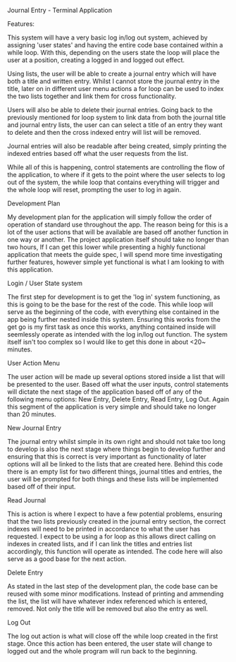 Journal Entry - Terminal Application

Features:

This system will have a very basic log in/log out system, achieved by assigning 'user states' and having the entire code base contained within a while loop. With this, depending on the users state the loop will place the user at a position, creating a logged in and logged out effect. 

Using lists, the user will be able to create a journal entry which will have both a title and written entry. Whilst I cannot store the journal entry in the title, later on in different user menu actions a for loop can be used to index the two lists together and link them for cross functionality. 

Users will also be able to delete their journal entries. Going back to the previously mentioned for loop system to link data from both the journal title and journal entry lists, the user can can select a title of an entry they want to delete and then the cross indexed entry will list will be removed. 

Journal entries will also be readable after being created, simply printing the indexed entries based off what the user requests from the list. 

While all of this is happening, control statements are controlling the flow of the application, to where if it gets to the point where the user selects to log out of the system, the while loop that contains everything will trigger and the whole loop will reset, prompting the user to log in again.



Development Plan

My development plan for the application will simply follow the order of operation of standard use throughout the app. The reason being for this is a lot of the user actions that will be available are based off another function in one way or another. The project application itself should take no longer than two hours, If I can get this lower while presenting a highly functional application that meets the guide spec, I will spend more time investigating further features, however simple yet functional is what I am looking to with this application.

Login / User State system

The first step for development is to get the 'log in' system functioning, as this is going to be the base for the rest of the code. This while loop will serve as the beginning of the code, with everything else contained in the app being further nested inside this system. Ensuring this works from the get go is my first task as once this works, anything contained inside will seemlessly operate as intended with the log in/log out function. The system itself isn't too complex so I would like to get this done in about <20~ minutes.

User Action Menu

The user action will be made up several options stored inside a list that will be presented to the user. Based off what the user inputs, control statements will dictate the next stage of the application based off of any of the following menu options: New Entry, Delete Entry, Read Entry, Log Out. Again this segment of the application is very simple and should take no longer than 20 minutes. 

New Journal Entry

The journal entry whilst simple in its own right and should not take too long to develop is also the next stage where things begin to develop further and ensuring that this is correct is very important as functionality of later options will all be linked to the lists that are created here. Behind this code there is an empty list for two different things, journal titles and entries, the user will be prompted for both things and these lists will be implemented based off of their input. 

Read Journal

This is action is where I expect to have a few potential problems, ensuring that the two lists previously created in the journal entry section, the correct indexes will need to be printed in accordance to what the user has requested. I expect to be using a for loop as this allows direct calling on indexes in created lists, and if I can link the titles and entries list accordingly, this function will operate as intended. The code here will also serve as a good base for the next action.

Delete Entry

As stated in the last step of the development plan, the code base can be reused with some minor modifications. Instead of printing and ammending the list, the list will have whatever index referenced which is entered, removed. Not only the title will be removed but also the entry as well.

Log Out

The log out action is what will close off the while loop created in the first stage. Once this action has been entered, the user state will change to logged out and the whole program will run back to the beginning. 